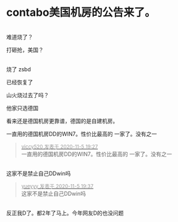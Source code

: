 # contabo美国机房的公告来了。


<img id="aimg_lhw0w" onclick="zoom(this, this.src, 0, 0, 0)" class="zoom" src="https://www.imageoss.com/images/2020/11/04/imageb83b7b7eb91c610d.png" onmouseover="img_onmouseoverfunc(this)" onload="thumbImg(this)" border="0" alt="" /><br />
<br />
难道烧了？

打砸抢，美国？<br />
<br />
<img src="static/image/smiley/default/lol.gif" smilieid="12" border="0" alt="" /><img src="static/image/smiley/default/lol.gif" smilieid="12" border="0" alt="" /><img src="static/image/smiley/default/lol.gif" smilieid="12" border="0" alt="" />

烧了 zsbd

已经恢复了

山火烧过去了吗？

他家只选德国

看来还是德国机房更靠谱，德国的是自建机房。

一直用的德国机房DD的WIN7。性价比最高的 一家了。没有之一

<div class="quote"><blockquote><font size="2"><a href="https://www.hostloc.com/forum.php?mod=redirect&amp;goto=findpost&amp;pid=9408205&amp;ptid=762502" target="_blank"><font color="#999999">viccy520 发表于 2020-11-5 19:27</font></a></font><br />
一直用的德国机房DD的WIN7。性价比最高的 一家了。没有之一</blockquote></div><br />
这家不是禁止自己DDwin吗<img id="aimg_BA3ZA" onclick="zoom(this, this.src, 0, 0, 0)" class="zoom" src="https://cdn.jsdelivr.net/gh/hishis/forum-master/public/images/patch.gif" onmouseover="img_onmouseoverfunc(this)" onload="thumbImg(this)" border="0" alt="" />

<div class="quote"><blockquote><font size="2"><a href="https://www.hostloc.com/forum.php?mod=redirect&amp;goto=findpost&amp;pid=9408245&amp;ptid=762502" target="_blank"><font color="#999999">yueyyy 发表于 2020-11-5 19:37</font></a></font><br />
这家不是禁止自己DDwin吗</blockquote></div><br />
反正我D了。都2年了马上。今年网友D的也没问题
